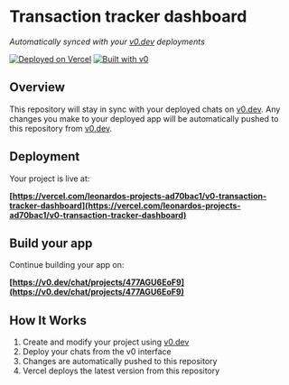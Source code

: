# Transaction tracker dashboard

*Automatically synced with your [v0.dev](https://v0.dev) deployments*

[![Deployed on Vercel](https://img.shields.io/badge/Deployed%20on-Vercel-black?style=for-the-badge&logo=vercel)](https://vercel.com/leonardos-projects-ad70bac1/v0-transaction-tracker-dashboard)
[![Built with v0](https://img.shields.io/badge/Built%20with-v0.dev-black?style=for-the-badge)](https://v0.dev/chat/projects/477AGU6EoF9)

## Overview

This repository will stay in sync with your deployed chats on [v0.dev](https://v0.dev).
Any changes you make to your deployed app will be automatically pushed to this repository from [v0.dev](https://v0.dev).

## Deployment

Your project is live at:

**[https://vercel.com/leonardos-projects-ad70bac1/v0-transaction-tracker-dashboard](https://vercel.com/leonardos-projects-ad70bac1/v0-transaction-tracker-dashboard)**

## Build your app

Continue building your app on:

**[https://v0.dev/chat/projects/477AGU6EoF9](https://v0.dev/chat/projects/477AGU6EoF9)**

## How It Works

1. Create and modify your project using [v0.dev](https://v0.dev)
2. Deploy your chats from the v0 interface
3. Changes are automatically pushed to this repository
4. Vercel deploys the latest version from this repository

